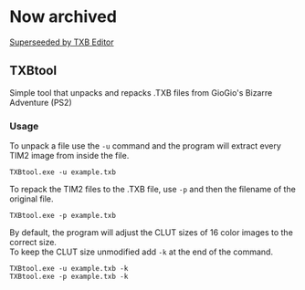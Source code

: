 # Now archived
[Superseeded by TXB Editor](https://github.com/penguino118/TXBeditor)

## TXBtool
Simple tool that unpacks and repacks .TXB files from GioGio's Bizarre Adventure (PS2)

### Usage
To unpack a file use the `-u` command and the program will extract every TIM2 image from inside the file.
```
TXBtool.exe -u example.txb
```
To repack the TIM2 files to the .TXB file, use `-p` and then the filename of the original file.
```
TXBtool.exe -p example.txb
```
By default, the program will adjust the CLUT sizes of 16 color images to the correct size.<br>
To keep the CLUT size unmodified add `-k` at the end of the command.
```
TXBtool.exe -u example.txb -k
TXBtool.exe -p example.txb -k
```
